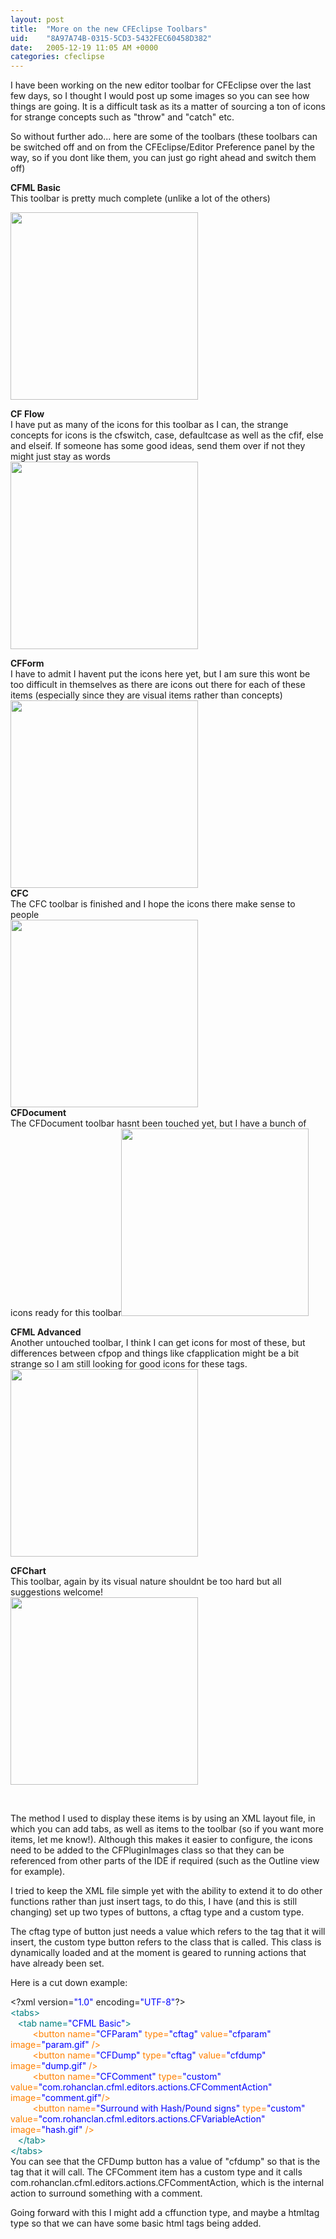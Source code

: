 ```yaml
---
layout: post
title:  "More on the new CFEclipse Toolbars"
uid:	"8A97A74B-0315-5CD3-5432FEC60458D382"
date:   2005-12-19 11:05 AM +0000
categories: cfeclipse
---
```

<p>I have been working on the new editor toolbar for CFEclipse over the last few 
  days, so I thought I would post up some images so you can see how things are 
  going. It is a difficult task as its a matter of sourcing a ton of icons for 
  strange concepts such as &quot;throw&quot; and &quot;catch&quot; etc.</p>
<p>So without further ado... here are some of the toolbars (these toolbars can 
  be switched off and on from the CFEclipse/Editor Preference panel by the way, 
  so if you dont like them, you can just go right ahead and switch them off)</p>
<p><strong>CFML Basic</strong><br>
  This toolbar is pretty much complete (unlike a lot of the others) </p>
<p><a href="/images/cfmlbasic.png" target="_blank"><img src="/images/cfmlbasic.png" width="300" border="0"></a></p>
<p><strong>CF Flow<br>
  </strong>I have put as many of the icons for this toolbar as I can, the strange 
  concepts for icons is the cfswitch, case, defaultcase as well as the cfif, else 
  and elseif. If someone has some good ideas, send them over if not they might 
  just stay as words<strong><br>
  <a href="/images/cfflow.png" target="_blank"><img src="/images/cfflow.png" width="300" border="0"></a> 
  </strong></p>
<p><strong>CFForm</strong><br>
  I have to admit I havent put the icons here yet, but I am sure this wont be 
  too difficult in themselves as there are icons out there for each of these items 
  (especially since they are visual items rather than concepts)<br>
  <a href="/images/cfform.png" target="_blank"><img src="/images/cfform.png" width="300" border="0"></a><br>
  <strong>CFC<br>
  </strong>The CFC toolbar is finished and I hope the icons there make sense to 
  people<br>
  <a href="/images/cfc.png" target="_blank"><img src="/images/cfc.png" width="300" border="0"></a> 
  <br>
  <strong>CFDocument<br>
  </strong>The CFDocument toolbar hasnt been touched yet, but I have a bunch of 
  icons ready for this toolbar<a href="/images/cfdocument.png" target="_parent"><img src="/images/cfdocument.png" width="300" border="0"></a></p>
<p><strong>CFML Advanced<br>
  </strong>Another untouched toolbar, I think I can get icons for most of these, 
  but differences between cfpop and things like cfapplication might be a bit strange 
  so I am still looking for good icons for these tags.<a href="/images/cfmladvanced.png" target="_blank"><img src="/images/cfmladvanced.png" width="300" border="0"></a></p>
<p><strong>CFChart</strong><br>
  This toolbar, again by its visual nature shouldnt be too hard but all suggestions 
  welcome!<br>
  <a href="/images/cfchart.png" target="_blank"><img src="/images/cfchart.png" width="300" border="0"></a> 
</p>
<p>&nbsp;</p>
<p>The method I used to display these items is by using an XML layout file, in 
  which you can add tabs, as well as items to the toolbar (so if you want more 
  items, let me know!). Although this makes it easier to configure, the icons 
  need to be added to the CFPluginImages class so that they can be referenced 
  from other parts of the IDE if required (such as the Outline view for example).</p>
<p>I tried to keep the XML file simple yet with the ability to extend it to do 
  other functions rather than just insert tags, to do this, I have (and this is 
  still changing) set up two types of buttons, a cftag type and a custom type.</p>
<p>The cftag type of button just needs a value which refers to the tag that it 
  will insert, the custom type button refers to the class that is called. This 
  class is dynamically loaded and at the moment is geared to running actions that 
  have already been set. </p>
<p>Here is a cut down example:</p>
<div class="code">&lt;?xml version=<FONT COLOR=BLUE>"1.0"</FONT> encoding=<FONT COLOR=BLUE>"UTF-8"</FONT>?&gt;<br>
<FONT COLOR=TEAL>&lt;tabs&gt;</FONT><br>
&nbsp;&nbsp;&nbsp;<FONT COLOR=TEAL>&lt;tab name=<FONT COLOR=BLUE>"CFML Basic"</FONT>&gt;</FONT><br>
&nbsp;&nbsp;&nbsp;&nbsp;&nbsp;&nbsp;&nbsp;&nbsp;&nbsp;<FONT COLOR=NAVY><FONT COLOR=FF8000>&lt;button name=<FONT COLOR=BLUE>"CFParam"</FONT> type=<FONT COLOR=BLUE>"cftag"</FONT> value=<FONT COLOR=BLUE>"cfparam"</FONT>  image=<FONT COLOR=BLUE>"param.gif"</FONT> /&gt;</FONT></FONT><br>
&nbsp;&nbsp;&nbsp;&nbsp;&nbsp;&nbsp;&nbsp;&nbsp;&nbsp;<FONT COLOR=NAVY><FONT COLOR=FF8000>&lt;button name=<FONT COLOR=BLUE>"CFDump"</FONT> type=<FONT COLOR=BLUE>"cftag"</FONT> value=<FONT COLOR=BLUE>"cfdump"</FONT> image=<FONT COLOR=BLUE>"dump.gif"</FONT> /&gt;</FONT></FONT><br>
&nbsp;&nbsp;&nbsp;&nbsp;&nbsp;&nbsp;&nbsp;&nbsp;&nbsp;<FONT COLOR=NAVY><FONT COLOR=FF8000>&lt;button name=<FONT COLOR=BLUE>"CFComment"</FONT> type=<FONT COLOR=BLUE>"custom"</FONT> value=<FONT COLOR=BLUE>"com.rohanclan.cfml.editors.actions.CFCommentAction"</FONT> image=<FONT COLOR=BLUE>"comment.gif"</FONT>/&gt;</FONT></FONT><br>
&nbsp;&nbsp;&nbsp;&nbsp;&nbsp;&nbsp;&nbsp;&nbsp;&nbsp;<FONT COLOR=NAVY><FONT COLOR=FF8000>&lt;button name=<FONT COLOR=BLUE>"Surround with Hash/Pound signs"</FONT> type=<FONT COLOR=BLUE>"custom"</FONT> value=<FONT COLOR=BLUE>"com.rohanclan.cfml.editors.actions.CFVariableAction"</FONT> image=<FONT COLOR=BLUE>"hash.gif"</FONT> /&gt;</FONT></FONT><br>
&nbsp;&nbsp;&nbsp;<FONT COLOR=TEAL>&lt;/tab&gt;</FONT><br>
<FONT COLOR=TEAL>&lt;/tabs&gt;</FONT></div>
You can see that the CFDump button has a value of "cfdump" so that is the tag that it will call. The CFComment item has a custom type and it 
calls com.rohanclan.cfml.editors.actions.CFCommentAction, which is the internal action to surround something with a comment.

Going forward with this I might add a cffunction type, and maybe a htmltag type so that we can have some basic html tags being added.